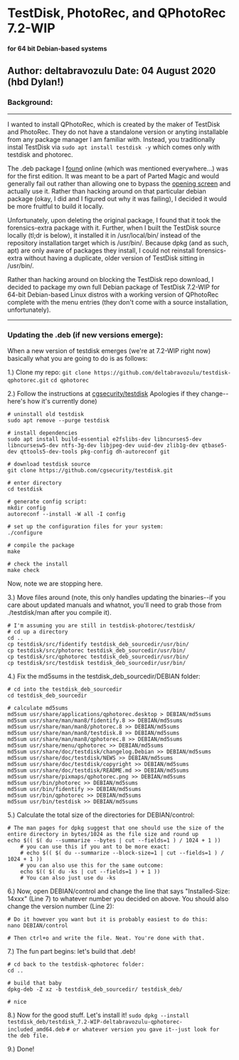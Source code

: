 # TestDisk, PhotoRec, and QPhotoRec 7.2-WIP
#### for 64 bit Debian-based systems

Author: deltabravozulu
Date: 04 August 2020 (hbd Dylan!)
-----------------

### Background:

-----------------

I wanted to install QPhotoRec, which is created by the maker of TestDisk and PhotoRec. They do not have a standalone version or anyting installable from any package manager I am familiar with. Instead, you traditionally instal TestDisk via `sudo apt install testdisk -y` which comes only with testdisk and photorec.

The .deb package I [found](https://askubuntu.com/questions/393076/is-there-a-usable-gui-version-of-photorec-or-testdisk) online (which was mentioned everywhere...) was for the first edition. It was meant to be a part of Parted Magic and would generally fail out rather than allowing one to bypass the [opening screen](https://linuxforums.org.uk/index.php?topic=13365.0) and actually use it. Rather than hacking around on that particular debian package (okay, I did and I figured out why it was failing), I decided it would be more fruitful to build it locally.

Unfortunately, upon deleting the original package, I found that it took the forensics-extra package with it. Further, when I built the TestDisk source locally (tl;dr is below), it installed it in /usr/local/bin/ instead of the repository installation target which is /usr/bin/. Because dpkg (and as such, apt) are only aware of packages they install, I could not reinstall forensics-extra without having a duplicate, older version of TestDisk sitting in /usr/bin/. 

Rather than hacking around on blocking the TestDisk repo download, I decided to package my own full Debian package of TestDisk 7.2-WIP for 64-bit Debian-based Linux distros with a working version of QPhotoRec complete with the menu entries (they don't come with a source installation, unfortunately). 

---------------

### Updating the .deb (if new versions emerge):
When a new version of testdisk emerges (we're at 7.2-WIP right now) basically what you are going to do is as follows:

1.) Clone my repo:
`git clone https://github.com/deltabravozulu/testdisk-qphotorec.git`
`cd qphotorec`

2.) Follow the instructions at [cgsecurity/testdisk](https://github.com/cgsecurity/testdisk/blob/master/INSTALL) Apologies if they change--here's how it's currently done)
	
```
# uninstall old testdisk
sudo apt remove --purge testdisk

# install dependencies
sudo apt install build-essential e2fslibs-dev libncurses5-dev libncursesw5-dev ntfs-3g-dev libjpeg-dev uuid-dev zlib1g-dev qtbase5-dev qttools5-dev-tools pkg-config dh-autoreconf git

# download testdisk source
git clone https://github.com/cgsecurity/testdisk.git

# enter directory
cd testdisk

# generate config script:
mkdir config
autoreconf --install -W all -I config

# set up the configuration files for your system:
./configure

# compile the package
make

# check the install
make check
```

Now, note we are stopping here. 

3.) Move files around (note, this only handles updating the binaries--if you care about updated manuals and whatnot, you'll need to grab those from ./testdisk/man after you compile it).
```
# I'm assuming you are still in testdisk-photorec/testdisk/
# cd up a directory 
cd ..
cp testdisk/src/fidentify testdisk_deb_sourcedir/usr/bin/
cp testdisk/src/photorec testdisk_deb_sourcedir/usr/bin/
cp testdisk/src/qphotorec testdisk_deb_sourcedir/usr/bin/
cp testdisk/src/testdisk testdisk_deb_sourcedir/usr/bin/
```

4.) Fix the md5sums in the testdisk_deb_sourcedir/DEBIAN folder:
```
# cd into the testdisk_deb_sourcedir
cd testdisk_deb_sourcedir

# calculate md5sums
md5sum usr/share/applications/qphotorec.desktop > DEBIAN/md5sums
md5sum usr/share/man/man8/fidentify.8 >> DEBIAN/md5sums
md5sum usr/share/man/man8/photorec.8 >> DEBIAN/md5sums
md5sum usr/share/man/man8/testdisk.8 >> DEBIAN/md5sums
md5sum usr/share/man/man8/qphotorec.8 >> DEBIAN/md5sums
md5sum usr/share/menu/qphotorec >> DEBIAN/md5sums
md5sum usr/share/doc/testdisk/changelog.Debian >> DEBIAN/md5sums
md5sum usr/share/doc/testdisk/NEWS >> DEBIAN/md5sums
md5sum usr/share/doc/testdisk/copyright >> DEBIAN/md5sums
md5sum usr/share/doc/testdisk/README.md >> DEBIAN/md5sums
md5sum usr/share/pixmaps/qphotorec.png >> DEBIAN/md5sums
md5sum usr/bin/photorec >> DEBIAN/md5sums
md5sum usr/bin/fidentify >> DEBIAN/md5sums
md5sum usr/bin/qphotorec >> DEBIAN/md5sums
md5sum usr/bin/testdisk >> DEBIAN/md5sums
```

5.) Calculate the total size of the directories for DEBIAN/control:

```
# The man pages for dpkg suggest that one should use the size of the entire directory in bytes/1024 as the file size and round up
echo $(( $( du --summarize --bytes | cut --fields=1 ) / 1024 + 1 ))
	# you can use this if you ant to be more exact:
	# echo $(( $( du --summarize --block-size=1 | cut --fields=1 ) / 1024 + 1 ))
	# you can also use this for the same outcome:
	echo $(( $( du -ks | cut --fields=1 ) + 1 ))
	# You can also just use du -ks 
```

6.) Now, open DEBIAN/control and change the line that says "Installed-Size: 14xxx" (Line 7) to whatever number you decided on above. You should also change the version number (Line 2):
```
# Do it however you want but it is probably easiest to do this:
nano DEBIAN/control

# Then ctrl+o and write the file. Neat. You're done with that. 
```

7.) The fun part begins: let's build that .deb!
```
# cd back to the testdisk-qphotorec folder:
cd ..

# build that baby
dpkg-deb -Z xz -b testdisk_deb_sourcedir/ testdisk_deb/

# nice
```

8.) Now for the good stuff. Let's install it! 
`sudo dpkg --install testdisk_deb/testdisk_7.2-WIP-deltabravozulu-qphotorec-included_amd64.deb`
`# or whatever version you gave it--just look for the deb file.`

9.) Done! 

